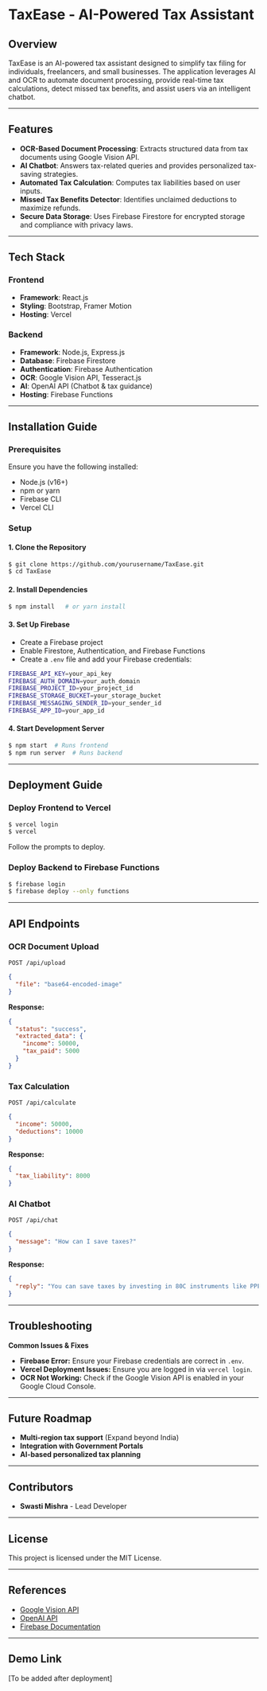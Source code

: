 # TaxEase - AI-Powered Tax Assistant

## Overview
TaxEase is an AI-powered tax assistant designed to simplify tax filing for individuals, freelancers, and small businesses. The application leverages AI and OCR to automate document processing, provide real-time tax calculations, detect missed tax benefits, and assist users via an intelligent chatbot.

---

## Features
- **OCR-Based Document Processing**: Extracts structured data from tax documents using Google Vision API.
- **AI Chatbot**: Answers tax-related queries and provides personalized tax-saving strategies.
- **Automated Tax Calculation**: Computes tax liabilities based on user inputs.
- **Missed Tax Benefits Detector**: Identifies unclaimed deductions to maximize refunds.
- **Secure Data Storage**: Uses Firebase Firestore for encrypted storage and compliance with privacy laws.

---

## Tech Stack
### **Frontend**
- **Framework**: React.js
- **Styling**: Bootstrap, Framer Motion
- **Hosting**: Vercel

### **Backend**
- **Framework**: Node.js, Express.js
- **Database**: Firebase Firestore
- **Authentication**: Firebase Authentication
- **OCR**: Google Vision API, Tesseract.js
- **AI**: OpenAI API (Chatbot & tax guidance)
- **Hosting**: Firebase Functions

---

## Installation Guide
### **Prerequisites**
Ensure you have the following installed:
- Node.js (v16+)
- npm or yarn
- Firebase CLI
- Vercel CLI

### **Setup**
#### **1. Clone the Repository**
```sh
$ git clone https://github.com/yourusername/TaxEase.git
$ cd TaxEase
```

#### **2. Install Dependencies**
```sh
$ npm install   # or yarn install
```

#### **3. Set Up Firebase**
- Create a Firebase project
- Enable Firestore, Authentication, and Firebase Functions
- Create a `.env` file and add your Firebase credentials:
```sh
FIREBASE_API_KEY=your_api_key
FIREBASE_AUTH_DOMAIN=your_auth_domain
FIREBASE_PROJECT_ID=your_project_id
FIREBASE_STORAGE_BUCKET=your_storage_bucket
FIREBASE_MESSAGING_SENDER_ID=your_sender_id
FIREBASE_APP_ID=your_app_id
```

#### **4. Start Development Server**
```sh
$ npm start  # Runs frontend
$ npm run server  # Runs backend
```

---

## Deployment Guide
### **Deploy Frontend to Vercel**
```sh
$ vercel login
$ vercel
```
Follow the prompts to deploy.

### **Deploy Backend to Firebase Functions**
```sh
$ firebase login
$ firebase deploy --only functions
```

---

## API Endpoints
### **OCR Document Upload**
`POST /api/upload`
```json
{
  "file": "base64-encoded-image"
}
```
**Response:**
```json
{
  "status": "success",
  "extracted_data": {
    "income": 50000,
    "tax_paid": 5000
  }
}
```

### **Tax Calculation**
`POST /api/calculate`
```json
{
  "income": 50000,
  "deductions": 10000
}
```
**Response:**
```json
{
  "tax_liability": 8000
}
```

### **AI Chatbot**
`POST /api/chat`
```json
{
  "message": "How can I save taxes?"
}
```
**Response:**
```json
{
  "reply": "You can save taxes by investing in 80C instruments like PPF, ELSS, and LIC policies."
}
```

---

## Troubleshooting
**Common Issues & Fixes**
- **Firebase Error:** Ensure your Firebase credentials are correct in `.env`.
- **Vercel Deployment Issues:** Ensure you are logged in via `vercel login`.
- **OCR Not Working:** Check if the Google Vision API is enabled in your Google Cloud Console.

---

## Future Roadmap
- **Multi-region tax support** (Expand beyond India)
- **Integration with Government Portals**
- **AI-based personalized tax planning**

---

## Contributors
- **Swasti Mishra** - Lead Developer

---

## License
This project is licensed under the MIT License.

---

## References
- [Google Vision API](https://cloud.google.com/vision)
- [OpenAI API](https://openai.com/api)
- [Firebase Documentation](https://firebase.google.com/docs)

---

## Demo Link
[To be added after deployment]

